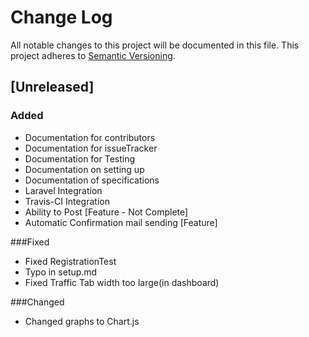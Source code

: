 # Change Log
All notable changes to this project will be documented in this file.
This project adheres to [Semantic Versioning](http://semver.org/).

## [Unreleased]
### Added
- Documentation for contributors
- Documentation for issueTracker
- Documentation for Testing
- Documentation on setting up
- Documentation of specifications
- Laravel Integration
- Travis-CI Integration
- Ability to Post [Feature - Not Complete]
- Automatic Confirmation mail sending [Feature]

###Fixed
- Fixed RegistrationTest
- Typo in setup.md
- Fixed Traffic Tab width too large(in dashboard)

###Changed
- Changed graphs to Chart.js
